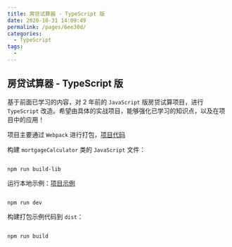 ```yaml
---
title: 房贷试算器 - TypeScript 版
date: 2020-10-31 14:09:49
permalink: /pages/6ee30d/
categories:
  - TypeScript
tags:
  -
---
```


## 房贷试算器 - TypeScript 版

基于前面已学习的内容，对 2 年前的 `JavaScript` 版房贷试算项目，进行 `TypeScript` 改造。希望由具体的实战项目，能够强化已学习的知识点，以及在项目中的应用！

项目主要通过 `Webpack` 进行打包，[项目代码](https://github.com/yuxiaolei1989/mortgageCalculator)

构建 `mortgageCalculator` 类的 `JavaScript` 文件：

```shell

npm run build-lib

```

运行本地示例：[项目示例](https://yuxiaolei1989.github.io/mortgageCalculator/)

```shell

npm run dev

```

构建打包示例代码到 `dist`：

```shell

npm run build

```
